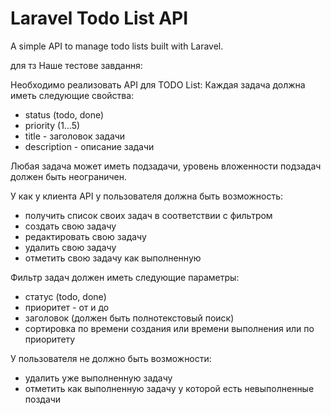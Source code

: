 # Laravel Todo List API


A simple API to manage todo lists built with Laravel.


для тз
Наше тестове завдання:

Необходимо реализовать API для TODO List:
Каждая задача должна иметь следующие свойства:

- status (todo, done)
- priority (1...5)
- title - заголовок задачи
- description  - описание задачи

Любая задача может иметь подзадачи, уровень вложенности подзадач должен быть неограничен.

У как у клиента API у пользователя должна быть возможность:
- получить список своих задач в соответствии с фильтром
- создать свою задачу
- редактировать свою задачу
- удалить свою задачу
- отметить свою задачу как выполненную

Фильтр задач должен иметь следующие параметры:
- статус (todo, done)
- приоритет - от и до
- заголовок (должен быть полнотекстовый поиск)
- сортировка  по времени создания или времени выполнения или по приоритету

У пользователя не должно быть возможности:
- удалить уже выполненную задачу
- отметить как выполненную задачу у которой есть невыполненные поздачи
